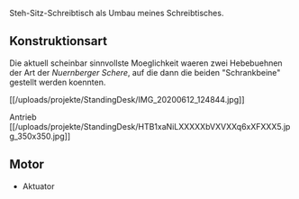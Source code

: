 Steh-Sitz-Schreibtisch als Umbau meines Schreibtisches.

## Konstruktionsart
Die aktuell scheinbar sinnvollste Moeglichkeit waeren zwei Hebebuehnen der Art der
*Nuernberger Schere*, auf die dann die beiden "Schrankbeine" gestellt werden koennten.

[[/uploads/projekte/StandingDesk/IMG_20200612_124844.jpg]]

Antrieb
[[/uploads/projekte/StandingDesk/HTB1xaNiLXXXXXbVXVXXq6xXFXXX5.jpg_350x350.jpg]]

## Motor
- Aktuator

